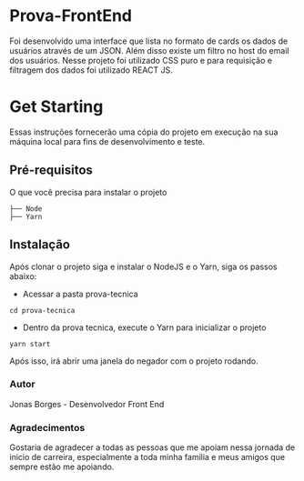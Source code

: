 # Prova-FrontEnd
Foi desenvolvido uma interface que lista no formato de cards os dados de usuários através de um JSON. Além disso existe um filtro no  host do email dos usuários.
Nesse projeto foi utilizado CSS puro e para requisição e filtragem dos dados foi utilizado REACT JS.

# Get Starting 
Essas instruções fornecerão uma cópia do projeto em execução na sua máquina local para fins de desenvolvimento e teste.

## Pré-requisitos
O que você precisa para instalar o projeto

````
├── Node
├── Yarn
````

## Instalação

Após clonar o projeto siga e instalar o NodeJS e o Yarn, siga os passos abaixo:

- Acessar a pasta prova-tecnica

```
cd prova-tecnica
```

- Dentro da prova tecnica, execute o Yarn para inicializar o projeto

```
yarn start
```

Após isso, irá abrir uma janela do negador com o projeto rodando.

### Autor
Jonas Borges - Desenvolvedor Front End

### Agradecimentos
Gostaria de agradecer a todas as pessoas que me apoiam nessa jornada de inicio de carreira, especialmente a toda minha familia e meus amigos que sempre estão me apoiando.
